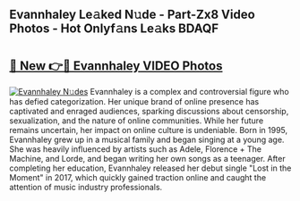 ## Evannhaley Le𝚊ked N𝚞de - Part-Zx8 Video Photos - Hot Onlyf𝚊ns Le𝚊ks BDAQF

# <h2><a href="http://ab13638.deff.icu/?id=Evannhaley">🔗 New 👉🔴 Evannhaley VIDEO Photos</a></h2>

[![Evannhaley N𝚞des](https://i.imgur.com/rIISA9y.gif)](http://ab13638.deff.icu/?id=Evannhaley)
Evannhaley is a complex and controversial figure who has defied categorization. Her unique brand of online presence has captivated and enraged audiences, sparking discussions about censorship, sexualization, and the nature of online communities. While her future remains uncertain, her impact on online culture is undeniable. Born in 1995, Evannhaley grew up in a musical family and began singing at a young age. She was heavily influenced by artists such as Adele, Florence + The Machine, and Lorde, and began writing her own songs as a teenager. After completing her education, Evannhaley released her debut single "Lost in the Moment" in 2017, which quickly gained traction online and caught the attention of music industry professionals.
